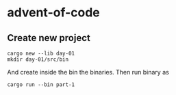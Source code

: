 # advent-of-code

## Create new project
```shell
cargo new --lib day-01
mkdir day-01/src/bin
```

And create inside the bin the binaries. Then run binary as

```shell
cargo run --bin part-1 
```
